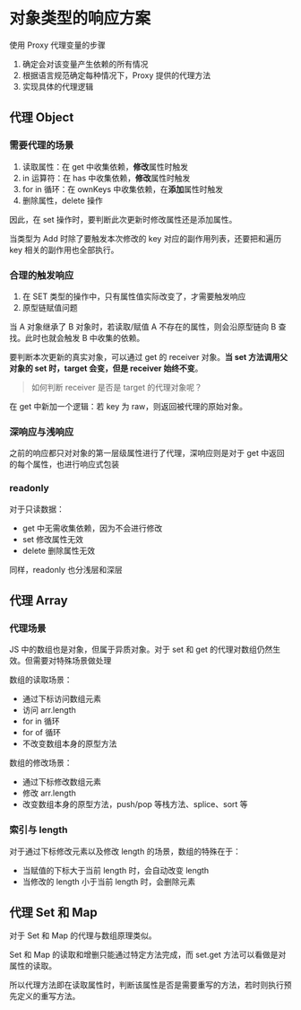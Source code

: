 # 对象类型的响应方案

使用 Proxy 代理变量的步骤

1. 确定会对该变量产生依赖的所有情况
2. 根据语言规范确定每种情况下，Proxy 提供的代理方法
3. 实现具体的代理逻辑

## 代理 Object

### 需要代理的场景

1. 读取属性：在 get 中收集依赖，**修改**属性时触发
2. in 运算符：在 has 中收集依赖，**修改**属性时触发
3. for in 循环：在 ownKeys 中收集依赖，在**添加**属性时触发
4. 删除属性，delete 操作

因此，在 set 操作时，要判断此次更新时修改属性还是添加属性。

当类型为 Add 时除了要触发本次修改的 key 对应的副作用列表，还要把和遍历 key 相关的副作用也全部执行。

### 合理的触发响应

1. 在 SET 类型的操作中，只有属性值实际改变了，才需要触发响应
2. 原型链赋值问题

当 A 对象继承了 B 对象时，若读取/赋值 A 不存在的属性，则会沿原型链向 B 查找。此时也就会触发 B 中收集的依赖。

要判断本次更新的真实对象，可以通过 get 的 receiver 对象。**当 set 方法调用父对象的 set 时，target 会变，但是 receiver 始终不变**。

> 如何判断 receiver 是否是 target 的代理对象呢？

在 get 中新加一个逻辑：若 key 为 raw，则返回被代理的原始对象。

### 深响应与浅响应

之前的响应都只对对象的第一层级属性进行了代理，深响应则是对于 get 中返回的每个属性，也进行响应式包装

### readonly

对于只读数据：

- get 中无需收集依赖，因为不会进行修改
- set 修改属性无效
- delete 删除属性无效

同样，readonly 也分浅层和深层

## 代理 Array

### 代理场景

JS 中的数组也是对象，但属于异质对象。对于 set 和 get 的代理对数组仍然生效。但需要对特殊场景做处理

数组的读取场景：

- 通过下标访问数组元素
- 访问 arr.length
- for in 循环
- for of 循环
- 不改变数组本身的原型方法

数组的修改场景：

- 通过下标修改数组元素
- 修改 arr.length
- 改变数组本身的原型方法，push/pop 等栈方法、splice、sort 等

### 索引与 length

对于通过下标修改元素以及修改 length 的场景，数组的特殊在于：

- 当赋值的下标大于当前 length 时，会自动改变 length
- 当修改的 length 小于当前 length 时，会删除元素

## 代理 Set 和 Map

对于 Set 和 Map 的代理与数组原理类似。

Set 和 Map 的读取和增删只能通过特定方法完成，而 set.get 方法可以看做是对属性的读取。

所以代理方法即在读取属性时，判断该属性是否是需要重写的方法，若时则执行预先定义的重写方法。
